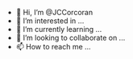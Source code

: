 - 👋 Hi, I’m @JCCorcoran
- 👀 I’m interested in ...
- 🌱 I’m currently learning ...
- 💞️ I’m looking to collaborate on ...
- 📫 How to reach me ...

<!---
JCCorcoran/JCCorcoran is a ✨ special ✨ repository because its `README.md` (this file) appears on your GitHub profile.
You can click the Preview link to take a look at your changes.
--->
